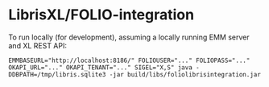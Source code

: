 # LibrisXL/FOLIO-integration

To run locally (for development), assuming a locally running EMM server and XL REST API:

`EMMBASEURL="http://localhost:8186/" FOLIOUSER="..." FOLIOPASS="..." OKAPI_URL="..." OKAPI_TENANT="..." SIGEL="X,S" java -DDBPATH=/tmp/libris.sqlite3 -jar build/libs/foliolibrisintegration.jar`